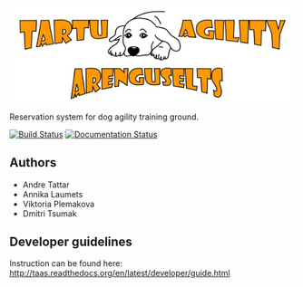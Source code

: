 ![alt tag](docs/images/taaslogohor.jpg)

Reservation system for dog agility training ground.

[![Build Status](https://travis-ci.org/crypotex/taas.svg?branch=develop)](https://travis-ci.org/crypotex/taas)
[![Documentation Status](https://readthedocs.org/projects/taas/badge/?version=latest)](http://taas.readthedocs.org/en/latest/?badge=latest)

## Authors
- Andre Tattar
- Annika Laumets
- Viktoria Plemakova
- Dmitri Tsumak

## Developer guidelines

Instruction can be found here: http://taas.readthedocs.org/en/latest/developer/guide.html
